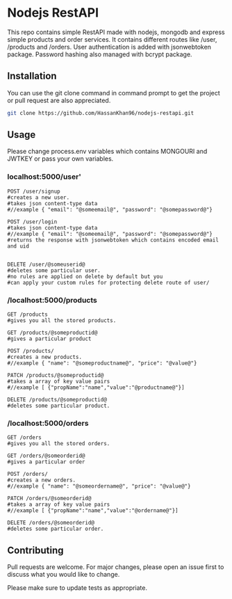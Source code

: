 # Nodejs RestAPI

This repo contains simple RestAPI made with nodejs, mongodb and express simple products and order services. It contains different routes like /user, /products and /orders. User authentication is added with jsonwebtoken package. Password hashing also managed with bcrypt package.
## Installation

You can use the git clone command in command prompt to get the project or pull request are also appreciated.

```bash
git clone https://github.com/HassanKhan96/nodejs-restapi.git
```

## Usage

Please change process.env variables which contains MONGOURI and JWTKEY or pass your own variables.

### localhost:5000/user'
```
POST /user/signup
#creates a new user.
#takes json content-type data
#//example { "email": "@someemail@", "password": "@somepassword@"}

POST /user/login
#takes json content-type data
#//example { "email": "@someemail@", "password": "@somepassword@"}
#returns the response with jsonwebtoken which contains encoded email and uid


DELETE /user/@someuserid@
#deletes some particular user.
#no rules are applied on delete by default but you 
#can apply your custom rules for protecting delete route of user/
```

### /localhost:5000/products
```
GET /products 
#gives you all the stored products.

GET /products/@someproductid@
#gives a particular product

POST /products/
#creates a new products.
#//example { "name": "@someproductname@", "price": "@value@"}

PATCH /products/@someproductid@
#takes a array of key value pairs 
#//example [ {"propName":"name","value":"@productname@"}]

DELETE /products/@someproductid@
#deletes some particular product.

```


### /localhost:5000/orders
```
GET /orders 
#gives you all the stored orders.

GET /orders/@someorderid@
#gives a particular order

POST /orders/
#creates a new orders.
#//example { "name": "@someordername@", "price": "@value@"}

PATCH /orders/@someorderid@
#takes a array of key value pairs 
#//example [ {"propName":"name","value":"@ordername@"}]

DELETE /orders/@someorderid@
#deletes some particular order.

```



## Contributing
Pull requests are welcome. For major changes, please open an issue first to discuss what you would like to change.

Please make sure to update tests as appropriate.
